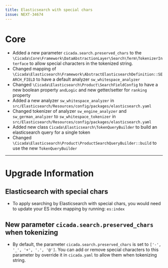 ```yaml
---
title: Elasticsearch with special chars
issue: NEXT-34674
---
```

# Core
* Added a new parameter `cicada.search.preserved_chars` to the `\Cicada\Core\Framework\DataAbstractionLayer\Search\Term\TokenizerInterface` to allow special characters in the tokenized string.
* Changed mapping of `\Cicada\Elasticsearch\Framework\AbstractElasticsearchDefinition::SEARCH_FIELD` to have a default analyzer `sw_whitespace_analyzer`
* Changed `\Cicada\Elasticsearch\Product\SearchFieldConfig` to have a new boolean property `andLogic` and new getter/setter for `ranking` property
* Added a new analyzer `sw_whitespace_analyzer` in `src/Elasticsearch/Resources/config/packages/elasticsearch.yaml`
* Changed tokenizer of analyzer `sw_engine_analyzer` and `sw_german_analyzer` to `sw_whitespace_tokenizer` in `src/Elasticsearch/Resources/config/packages/elasticsearch.yaml`
* Added new class `Cicada\Elasticsearch\TokenQueryBuilder` to build an elasticsearch query for a single token
* Changed `\Cicada\Elasticsearch\Product\ProductSearchQueryBuilder::build` to use the new `TokenQueryBuilder`
___
# Upgrade Information
## Elasticsearch with special chars
* To apply searching by Elasticsearch with special chars, you would need to update your ES index mapping by running: `es:index`

## New parameter `cicada.search.preserved_chars` when tokenizing
* By default, the parameter `cicada.search.preserved_chars` is set to `['-', '_', '+', '.', '@']`. You can add or remove special characters to this parameter by override it in `cicada.yaml` to allow them when tokenizing string.
